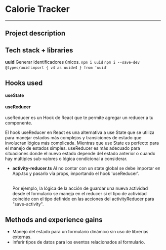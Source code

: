 # Calorie Tracker
---
## Project description

## Tech stack + libraries
**uuid**
Generar identificadores únicos.
    `npm i uuid`
    `npm i --save-dev @types/uuid`
    `import { v4 as uuidv4 } from 'uuid'`

## Hooks used

#### useState

#### useReducer
useReducer es un Hook de React que te permite agregar un reducer a tu componente.

El hook useReducer en React es una alternativa a use State que se utiliza para manejar estados más complejos y transiciones de estado que involucran lógica más complicada. Mientras que use State es perfecto para el manejo de estados simples. useReducer es más adecuado para situaciones donde el nuevo estado depende del estado anterior o cuando hay múltiples sub-valores o lógica condicional a considerar.

- **activity-reducer.ts**
    Al no contar con un state global se debe importar en App.tsx y pasarlo vía props, importando el hook 'useReducer'.<br><br>

    Por ejemplo, la lógica de la acción de guardar una nueva actividad desde el formulario se maneja en el reducer si el tipo de actividad coincide con el tipo definido en las acciones del activityReducer para "save-activity".

## Methods and experience gains

- Manejo del estado para un formulario dinámico sin uso de librerias externas.
- Inferir tipos de datos para los eventos relacionados al formulario.